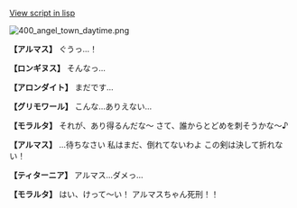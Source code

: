 [View script in lisp](../scripts/100505033.txt)

![400_angel_town_daytime.png](../images/backgrounds/400_angel_town_daytime.png)

**【アルマス】**
ぐうっ…！

**【ロンギヌス】**
そんなっ…

**【アロンダイト】**
まだです…

**【グリモワール】**
こんな…ありえない…

**【モラルタ】**
それが、あり得るんだな～
さて、誰からとどめを刺そうかな～♪

**【アルマス】**
…待ちなさい
私はまだ、倒れてないわよ
この剣は決して折れない！

**【ティターニア】**
アルマス…ダメっ…

**【モラルタ】**
はい、けって～い！
アルマスちゃん死刑！！
